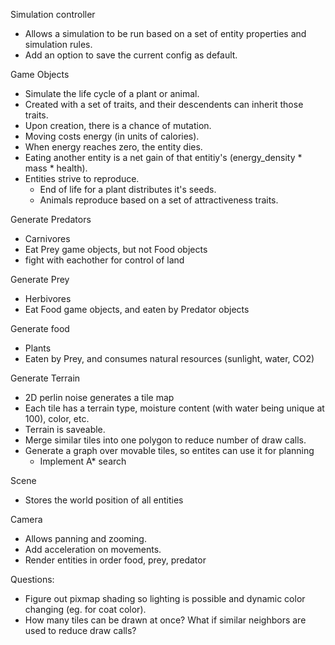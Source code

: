 Simulation controller
- Allows a simulation to be run based on a set of entity properties and simulation rules.
- Add an option to save the current config as default.

Game Objects
- Simulate the life cycle of a plant or animal.
- Created with a set of traits, and their descendents can inherit those traits.
- Upon creation, there is a chance of mutation.
- Moving costs energy (in units of calories).
- When energy reaches zero, the entity dies.
- Eating another entity is a net gain of that entitiy's (energy_density * mass * health).
- Entities strive to reproduce.
    - End of life for a plant distributes it's seeds.
    - Animals reproduce based on a set of attractiveness traits.

Generate Predators
- Carnivores
- Eat Prey game objects, but not Food objects
- fight with eachother for control of land

Generate Prey
- Herbivores
- Eat Food game objects, and eaten by Predator objects

Generate food 
- Plants
- Eaten by Prey, and consumes natural resources (sunlight, water, CO2)

Generate Terrain
- 2D perlin noise generates a tile map
- Each tile has a terrain type, moisture content (with water being unique at 100), color, etc.
- Terrain is saveable.
- Merge similar tiles into one polygon to reduce number of draw calls.
- Generate a graph over movable tiles, so entites can use it for planning
    - Implement A* search

Scene
- Stores the world position of all entities

Camera
- Allows panning and zooming.
- Add acceleration on movements.
- Render entities in order food, prey, predator

Questions:
- Figure out pixmap shading so lighting is possible and dynamic color changing (eg. for coat color).
- How many tiles can be drawn at once? What if similar neighbors are used to reduce draw calls?
